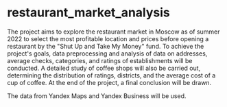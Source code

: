 # restaurant_market_analysis

The project aims to explore the restaurant market in Moscow as of summer 2022 to select the most profitable location and prices before opening a restaurant by the "Shut Up and Take My Money" fund. 
To achieve the project's goals, data preprocessing and analysis of data on addresses, average checks, categories, and ratings of establishments will be conducted. 
A detailed study of coffee shops will also be carried out, determining the distribution of ratings, districts, and the average cost of a cup of coffee. 
At the end of the project, a final conclusion will be drawn.

The data from Yandex Maps and Yandex Business will be used.
